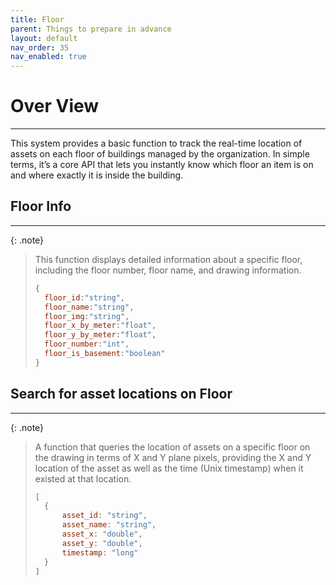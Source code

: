 ```yaml
---
title: Floor
parent: Things to prepare in advance
layout: default
nav_order: 35
nav_enabled: true
---
```


# Over View
---

This system provides a basic function to track the real-time location of assets on each floor of buildings managed by the organization.
In simple terms, it’s a core API that lets you instantly know which floor an item is on and where exactly it is inside the building.

## Floor Info
---

{: .note}
>
> This function displays detailed information about a specific floor, including the floor number, floor name, and drawing information.
>
> ```js
> {
>	floor_id:"string",
>	floor_name:"string",
>	floor_img:"string",
>	floor_x_by_meter:"float",
>	floor_y_by_meter:"float",
>	floor_number:"int",
>	floor_is_basement:"boolean"
> }
> ```

## Search for asset locations on Floor
---

{: .note}
> A function that queries the location of assets on a specific floor on the drawing in terms of X and Y plane pixels, providing the X and Y location of the asset as well as the time (Unix timestamp) when it existed at that location.
>
> ```js
> [
>   {
>       asset_id: "string",
>       asset_name: "string",
>       asset_x: "double",
>       asset_y: "double",
>       timestamp: "long"
>   }   
> ]
> ```